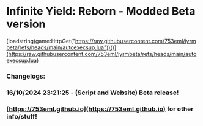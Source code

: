 # Infinite Yield: Reborn - Modded Beta version

[loadstring(game:HttpGet("https://raw.githubusercontent.com/753eml/iyrmbeta/refs/heads/main/autoexecsup.lua"))()](https://raw.githubusercontent.com/753eml/iyrmbeta/refs/heads/main/autoexecsup.lua)

### Changelogs:

### 16/10/2024 23:21:25 - (Script and Website) Beta release! 

### [https://753eml.github.io](https://753eml.github.io) for other info/stuff!
